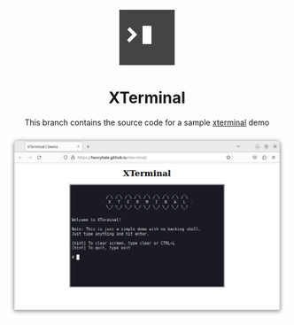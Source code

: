 <div align="center">

![](./public/logo.png)

# XTerminal 

This branch contains the source code for a sample [xterminal](https://github.com/henryhale/xterminal/) demo

<!-- [**Try It Online**](https://henryhale.github.io/xterminal/) -->

![](./media/screenshot.png)

</div>

